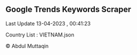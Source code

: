 

## Google Trends Keywords Scraper 
 
Last Update 13-04-2023 , 00:41:23

Country List :
VIETNAM.json



© Abdul Muttaqin 
